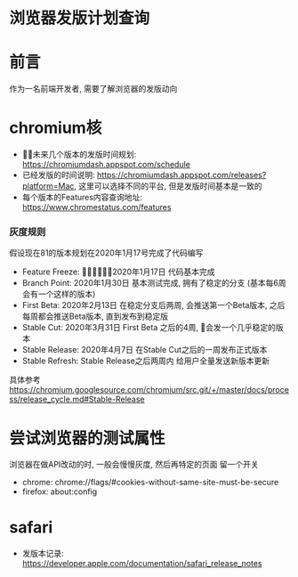 # 浏览器发版计划查询

# 前言

作为一名前端开发者, 需要了解浏览器的发版动向

# chromium核

- 未来几个版本的发版时间规划: https://chromiumdash.appspot.com/schedule
- 已经发版的时间说明: https://chromiumdash.appspot.com/releases?platform=Mac, 这里可以选择不同的平台, 但是发版时间基本是一致的
- 每个版本的Features内容查询地址: https://www.chromestatus.com/features

### 灰度规则

假设现在81的版本规划在2020年1月17号完成了代码编写

- Feature Freeze: 2020年1月17日 代码基本完成
- Branch Point: 2020年1月30日 基本测试完成, 拥有了稳定的分支 (基本每6周会有一个这样的版本)
- First Beta: 2020年2月13日 在稳定分支后两周, 会推送第一个Beta版本, 之后每周都会推送Beta版本, 直到发布到稳定版
- Stable Cut: 2020年3月31日 First Beta 之后的4周, 会发一个几乎稳定的版本
- Stable Release: 2020年4月7日 在Stable Cut之后的一周发布正式版本
- Stable Refresh: Stable Release之后两周内 给用户全量发送新版本更新

具体参考 https://chromium.googlesource.com/chromium/src.git/+/master/docs/process/release_cycle.md#Stable-Release

# 尝试浏览器的测试属性

浏览器在做API改动的时, 一般会慢慢灰度, 然后再特定的页面 留一个开关

- chrome: chrome://flags/#cookies-without-same-site-must-be-secure
- firefox: about:config

# safari

- 发版本记录: https://developer.apple.com/documentation/safari_release_notes


